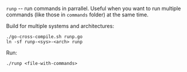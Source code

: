 `runp` -- run commands in parrallel. Useful when you want to run multiple
commands (like those in `commands` folder) at the same time.

Build for multiple systems and architectures:

```
./go-cross-compile.sh runp.go
ln -sf runp-<sys>-<arch> runp
```

Run:

```
./runp <file-with-commands>
```
